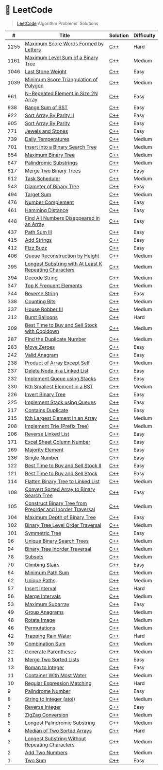 # 📓 LeetCode

> [LeetCode](https://leetcode.com/problemset/all) Algorithm Problems' Solutions

| # | Title | Solution | Difficulty |
|-|-|-|-|
|1255|[Maximum Score Words Formed by Letters](https://leetcode.com/problems/maximum-score-words-formed-by-letters/)|[C++](https://github.com/PW486/leetcode/blob/master/solutions/cpp/1255-maximum-score-words-formed-by-letters.cc)|Hard|
|1161|[Maximum Level Sum of a Binary Tree](https://leetcode.com/problems/maximum-level-sum-of-a-binary-tree/)|[C++](https://github.com/PW486/leetcode/blob/master/solutions/cpp/1161-maximum-level-sum-of-a-binary-tree.cc)|Medium|
|1046|[Last Stone Weight](https://leetcode.com/problems/last-stone-weight/)|[C++](https://github.com/PW486/leetcode/blob/master/solutions/cpp/1046-last-stone-weight.cc)|Easy|
|1039|[Minimum Score Triangulation of Polygon](https://leetcode.com/problems/minimum-score-triangulation-of-polygon/)|[C++](https://github.com/PW486/leetcode/blob/master/solutions/cpp/1039-minimum-score-triangulation-of-polygon.cc)|Medium|
|961|[N-Repeated Element in Size 2N Array](https://leetcode.com/problems/n-repeated-element-in-size-2n-array/)|[C++](https://github.com/PW486/leetcode/blob/master/solutions/cpp/961-n-repeated-element-in-size-2n-array.cc)|Easy|
|938|[Range Sum of BST](https://leetcode.com/problems/range-sum-of-bst/)|[C++](https://github.com/PW486/leetcode/blob/master/solutions/cpp/938-range-sum-of-bst.cc)|Easy|
|922|[Sort Array By Parity II](https://leetcode.com/problems/sort-array-by-parity-ii/)|[C++](https://github.com/PW486/leetcode/blob/master/solutions/cpp/922-sort-array-by-parity-ii.cc)|Easy|
|905|[Sort Array By Parity](https://leetcode.com/problems/sort-array-by-parity/)|[C++](https://github.com/PW486/leetcode/blob/master/solutions/cpp/905-sort-array-by-parity.cc)|Easy|
|771|[Jewels and Stones](https://leetcode.com/problems/jewels-and-stones/)|[C++](https://github.com/PW486/leetcode/blob/master/solutions/cpp/771-jewels-and-stones.cc)|Easy|
|739|[Daily Temperatures](https://leetcode.com/problems/daily-temperatures/)|[C++](https://github.com/PW486/leetcode/blob/master/solutions/cpp/739-daily-temperatures.cc)|Medium|
|701|[Insert into a Binary Search Tree](https://leetcode.com/problems/insert-into-a-binary-search-tree/)|[C++](https://github.com/PW486/leetcode/blob/master/solutions/cpp/701-insert-into-a-binary-search-tree.cc)|Medium|
|654|[Maximum Binary Tree](https://leetcode.com/problems/maximum-binary-tree/)|[C++](https://github.com/PW486/leetcode/blob/master/solutions/cpp/654-maximum-binary-tree.cc)|Medium|
|647|[Palindromic Substrings](https://leetcode.com/problems/palindromic-substrings/)|[C++](https://github.com/PW486/leetcode/blob/master/solutions/cpp/647-palindromic-substrings.cc)|Medium|
|617|[Merge Two Binary Trees](https://leetcode.com/problems/merge-two-binary-trees/)|[C++](https://github.com/PW486/leetcode/blob/master/solutions/cpp/617-merge-two-binary-trees.cc)|Easy|
|612|[Task Scheduler](https://leetcode.com/problems/task-scheduler/)|[C++](https://github.com/PW486/leetcode/blob/master/solutions/cpp/621-task-scheduler.cc)|Medium|
|543|[Diameter of Binary Tree](https://leetcode.com/problems/diameter-of-binary-tree/)|[C++](https://github.com/PW486/leetcode/blob/master/solutions/cpp/543-diameter-of-binary-tree.cc)|Easy|
|494|[Target Sum](https://leetcode.com/problems/target-sum/)|[C++](https://github.com/PW486/leetcode/blob/master/solutions/cpp/494-target-sum.cc)|Medium|
|476|[Number Complement](https://leetcode.com/problems/number-complement/)|[C++](https://github.com/PW486/leetcode/blob/master/solutions/cpp/476-number-complement.cc)|Easy|
|461|[Hamming Distance](https://leetcode.com/problems/hamming-distance/)|[C++](https://github.com/PW486/leetcode/blob/master/solutions/cpp/461-hamming-distance.cc)|Easy|
|448|[Find All Numbers Disappeared in an Array](https://leetcode.com/problems/find-all-numbers-disappeared-in-an-array/)|[C++](https://github.com/PW486/leetcode/blob/master/solutions/cpp/448-find-all-numbers-disappeared-in-an-array.cc)|Easy|
|437|[Path Sum III](https://leetcode.com/problems/path-sum-iii/)|[C++](https://github.com/PW486/leetcode/blob/master/solutions/cpp/437-path-sum-iii.cc)|Easy|
|415|[Add Strings](https://leetcode.com/problems/add-strings/)|[C++](https://github.com/PW486/leetcode/blob/master/solutions/cpp/415-add-strings.cc)|Easy|
|412|[Fizz Buzz](https://leetcode.com/problems/fizz-buzz/)|[C++](https://github.com/PW486/leetcode/blob/master/solutions/cpp/412-fizz-buzz.cc)|Easy|
|406|[Queue Reconstruction by Height](https://leetcode.com/problems/queue-reconstruction-by-height/)|[C++](https://github.com/PW486/leetcode/blob/master/solutions/cpp/406-queue-reconstruction-by-height.cc)|Medium|
|395|[Longest Substring with At Least K Repeating Characters](https://leetcode.com/problems/longest-substring-with-at-least-k-repeating-characters/)|[C++](https://github.com/PW486/leetcode/blob/master/solutions/cpp/395-longest-substring-with-at-least-k-repeating-characters.cc)|Medium|
|394|[Decode String](https://leetcode.com/problems/decode-string/)|[C++](https://github.com/PW486/leetcode/blob/master/solutions/cpp/394-decode-string.cc)|Medium|
|347|[Top K Frequent Elements](https://leetcode.com/problems/top-k-frequent-elements/)|[C++](https://github.com/PW486/leetcode/blob/master/solutions/cpp/347-top-k-frequent-elements.cc)|Medium|
|344|[Reverse String](https://leetcode.com/problems/reverse-string/)|[C++](https://github.com/PW486/leetcode/blob/master/solutions/cpp/344-reverse-string.cc)|Easy|
|338|[Counting Bits](https://leetcode.com/problems/counting-bits/)|[C++](https://github.com/PW486/leetcode/blob/master/solutions/cpp/338-counting-bits.cc)|Medium|
|337|[House Robber III](https://leetcode.com/problems/house-robber-iii/)|[C++](https://github.com/PW486/leetcode/blob/master/solutions/cpp/337-house-robber-iii.cc)|Medium|
|312|[Burst Balloons](https://leetcode.com/problems/burst-balloons/)|[C++](https://github.com/PW486/leetcode/blob/master/solutions/cpp/312-burst-balloons.cc)|Hard|
|309|[Best Time to Buy and Sell Stock with Cooldown](https://leetcode.com/problems/best-time-to-buy-and-sell-stock-with-cooldown/)|[C++](https://github.com/PW486/leetcode/blob/master/solutions/cpp/309-best-time-to-buy-and-sell-stock-with-cooldown.cc)|Medium|
|287|[Find the Duplicate Number](https://leetcode.com/problems/find-the-duplicate-number/)|[C++](https://github.com/PW486/leetcode/blob/master/solutions/cpp/287-find-the-duplicate-number.cc)|Medium|
|283|[Move Zeroes](https://leetcode.com/problems/move-zeroes/)|[C++](https://github.com/PW486/leetcode/blob/master/solutions/cpp/283-move-zeroes.cc)|Easy|
|242|[Valid Anagram](https://leetcode.com/problems/valid-anagram/)|[C++](https://github.com/PW486/leetcode/blob/master/solutions/cpp/242-valid-anagram.cc)|Easy|
|238|[Product of Array Except Self](https://leetcode.com/problems/product-of-array-except-self/)|[C++](https://github.com/PW486/leetcode/blob/master/solutions/cpp/238-product-of-array-except-self.cc)|Medium|
|237|[Delete Node in a Linked List](https://leetcode.com/problems/delete-node-in-a-linked-list/)|[C++](https://github.com/PW486/leetcode/blob/master/solutions/cpp/237-delete-node-in-a-linked-list.cc)|Easy|
|232|[Implement Queue using Stacks](https://leetcode.com/problems/implement-queue-using-stacks/)|[C++](https://github.com/PW486/leetcode/blob/master/solutions/cpp/232-implement-queue-using-stacks.cc)|Easy|
|230|[Kth Smallest Element in a BST](https://leetcode.com/problems/kth-smallest-element-in-a-bst/)|[C++](https://github.com/PW486/leetcode/blob/master/solutions/cpp/230-kth-smallest-element-in-a-bst.cc)|Medium|
|226|[Invert Binary Tree](https://leetcode.com/problems/invert-binary-tree/)|[C++](https://github.com/PW486/leetcode/blob/master/solutions/cpp/226-invert-binary-tree.cc)|Easy|
|225|[Implement Stack using Queues](https://leetcode.com/problems/implement-stack-using-queues/)|[C++](https://github.com/PW486/leetcode/blob/master/solutions/cpp/225-implement-stack-using-queues.cc)|Easy|
|217|[Contains Duplicate](https://leetcode.com/problems/contains-duplicate/)|[C++](https://github.com/PW486/leetcode/blob/master/solutions/cpp/217-contains-duplicate.cc)|Easy|
|215|[Kth Largest Element in an Array](https://leetcode.com/problems/kth-largest-element-in-an-array/)|[C++](https://github.com/PW486/leetcode/blob/master/solutions/cpp/215-kth-largest-element-in-an-array.cc)|Medium|
|208|[Implement Trie (Prefix Tree)](https://leetcode.com/problems/implement-trie-prefix-tree/)|[C++](https://github.com/PW486/leetcode/blob/master/solutions/cpp/208-implement-trie-prefix-tree.cc)|Medium|
|206|[Reverse Linked List](https://leetcode.com/problems/reverse-linked-list/)|[C++](https://github.com/PW486/leetcode/blob/master/solutions/cpp/206-reverse-linked-list.cc)|Easy|
|171|[Excel Sheet Column Number](https://leetcode.com/problems/excel-sheet-column-number/)|[C++](https://github.com/PW486/leetcode/blob/master/solutions/cpp/171-excel-sheet-column-number.cc)|Easy|
|169|[Majority Element](https://leetcode.com/problems/majority-element/)|[C++](https://github.com/PW486/leetcode/blob/master/solutions/cpp/169-majority-element.cc)|Easy|
|136|[Single Number](https://leetcode.com/problems/single-number/)|[C++](https://github.com/PW486/leetcode/blob/master/solutions/cpp/136-single-number.cc)|Easy|
|122|[Best Time to Buy and Sell Stock II](https://leetcode.com/problems/best-time-to-buy-and-sell-stock-ii/)|[C++](https://github.com/PW486/leetcode/blob/master/solutions/cpp/122-best-time-to-buy-and-sell-stock-ii.cc)|Easy|
|121|[Best Time to Buy and Sell Stock](https://leetcode.com/problems/best-time-to-buy-and-sell-stock/)|[C++](https://github.com/PW486/leetcode/blob/master/solutions/cpp/121-best-time-to-buy-and-sell-stock.cc)|Easy|
|114|[Flatten Binary Tree to Linked List](https://leetcode.com/problems/flatten-binary-tree-to-linked-list/)|[C++](https://github.com/PW486/leetcode/blob/master/solutions/cpp/114-flatten-binary-tree-to-linked-list.cc)|Medium|
|108|[Convert Sorted Array to Binary Search Tree](https://leetcode.com/problems/convert-sorted-array-to-binary-search-tree/)|[C++](https://github.com/PW486/leetcode/blob/master/solutions/cpp/108-convert-sorted-array-to-binary-search-tree.cc)|Easy|
|105|[Construct Binary Tree from Preorder and Inorder Traversal](https://leetcode.com/problems/construct-binary-tree-from-preorder-and-inorder-traversal/)|[C++](https://github.com/PW486/leetcode/blob/master/solutions/cpp/105-construct-binary-tree-from-preorder-and-inorder-traversal.cc)|Medium|
|104|[Maximum Depth of Binary Tree](https://leetcode.com/problems/maximum-depth-of-binary-tree/)|[C++](https://github.com/PW486/leetcode/blob/master/solutions/cpp/104-maximum-depth-of-binary-tree.cc)|Easy|
|102|[Binary Tree Level Order Traversal](https://leetcode.com/problems/binary-tree-level-order-traversal/)|[C++](https://github.com/PW486/leetcode/blob/master/solutions/cpp/102-binary-tree-level-order-traversal.cc)|Medium|
|101|[Symmetric Tree](https://leetcode.com/problems/symmetric-tree/)|[C++](https://github.com/PW486/leetcode/blob/master/solutions/cpp/101-symmetric-tree.cc)|Easy|
|96|[Unique Binary Search Trees](https://leetcode.com/problems/unique-binary-search-trees/)|[C++](https://github.com/PW486/leetcode/blob/master/solutions/cpp/96-unique-binary-search-trees.cc)|Medium|
|94|[Binary Tree Inorder Traversal](https://leetcode.com/problems/binary-tree-inorder-traversal/)|[C++](https://github.com/PW486/leetcode/blob/master/solutions/cpp/94-binary-tree-inorder-traversal.cc)|Medium|
|78|[Subsets](https://leetcode.com/problems/subsets/)|[C++](https://github.com/PW486/leetcode/blob/master/solutions/cpp/78-subsets.cc)|Medium|
|70|[Climbing Stairs](https://leetcode.com/problems/climbing-stairs/)|[C++](https://github.com/PW486/leetcode/blob/master/solutions/cpp/70-climbing-stairs.cc)|Easy|
|64|[Minimum Path Sum](https://leetcode.com/problems/minimum-path-sum/)|[C++](https://github.com/PW486/leetcode/blob/master/solutions/cpp/64-minimum-path-sum.cc)|Medium|
|62|[Unique Paths](https://leetcode.com/problems/unique-paths/)|[C++](https://github.com/PW486/leetcode/blob/master/solutions/cpp/62-unique-paths.cc)|Medium|
|57|[Insert Interval](https://leetcode.com/problems/insert-interval/)|[C++](https://github.com/PW486/leetcode/blob/master/solutions/cpp/57-insert-interval.cc)|Hard|
|56|[Merge Intervals](https://leetcode.com/problems/merge-intervals/)|[C++](https://github.com/PW486/leetcode/blob/master/solutions/cpp/56-merge-intervals.cc)|Medium|
|53|[Maximum Subarray](https://leetcode.com/problems/maximum-subarray/)|[C++](https://github.com/PW486/leetcode/blob/master/solutions/cpp/53-maximum-subarray.cc)|Easy|
|49|[Group Anagrams](https://leetcode.com/problems/group-anagrams/)|[C++](https://github.com/PW486/leetcode/blob/master/solutions/cpp/49-group-anagrams.cc)|Medium|
|48|[Rotate Image](https://leetcode.com/problems/rotate-image/)|[C++](https://github.com/PW486/leetcode/blob/master/solutions/cpp/48-rotate-image.cc)|Medium|
|46|[Permutations](https://leetcode.com/problems/permutations/)|[C++](https://github.com/PW486/leetcode/blob/master/solutions/cpp/46-permutations.cc)|Medium|
|42|[Trapping Rain Water](https://leetcode.com/problems/trapping-rain-water/)|[C++](https://github.com/PW486/leetcode/blob/master/solutions/cpp/42-trapping-rain-water.cc)|Hard|
|39|[Combination Sum](https://leetcode.com/problems/combination-sum/)|[C++](https://github.com/PW486/leetcode/blob/master/solutions/cpp/39-combination-sum.cc)|Medium|
|22|[Generate Parentheses](https://leetcode.com/problems/generate-parentheses/)|[C++](https://github.com/PW486/leetcode/blob/master/solutions/cpp/22-generate-parentheses.cc)|Medium|
|21|[Merge Two Sorted Lists](https://leetcode.com/problems/merge-two-sorted-lists/)|[C++](https://github.com/PW486/leetcode/blob/master/solutions/cpp/21-merge-two-sorted-lists.cc)|Easy|
|13|[Roman to Integer](https://leetcode.com/problems/roman-to-integer/)|[C++](https://github.com/PW486/leetcode/blob/master/solutions/cpp/13-roman-to-integer.cc)|Easy|
|11|[Container With Most Water](https://leetcode.com/problems/container-with-most-water/)|[C++](https://github.com/PW486/leetcode/blob/master/solutions/cpp/11-container-with-most-water.cc)|Medium|
|10|[Regular Expression Matching](https://leetcode.com/problems/regular-expression-matching/)|[C++](https://github.com/PW486/leetcode/blob/master/solutions/cpp/10-regular-expression-matching.cc)|Hard|
|9|[Palindrome Number](https://leetcode.com/problems/palindrome-number/)|[C++](https://github.com/PW486/leetcode/blob/master/solutions/cpp/9-palindrome-number.cc)|Easy|
|8|[String to Integer (atoi)](https://leetcode.com/problems/string-to-integer-atoi/)|[C++](https://github.com/PW486/leetcode/blob/master/solutions/cpp/8-string-to-integer-atoi.cc)|Medium|
|7|[Reverse Integer](https://leetcode.com/problems/reverse-integer/)|[C++](https://github.com/PW486/leetcode/blob/master/solutions/cpp/7-reverse-integer.cc)|Easy|
|6|[ZigZag Conversion](https://leetcode.com/problems/zigzag-conversion/)|[C++](https://github.com/PW486/leetcode/blob/master/solutions/cpp/6-zigzag-conversion.cc)|Medium|
|5|[Longest Palindromic Substring](https://leetcode.com/problems/longest-palindromic-substring/)|[C++](https://github.com/PW486/leetcode/blob/master/solutions/cpp/5-longest-palindromic-substring.cc)|Medium|
|4|[Median of Two Sorted Arrays](https://leetcode.com/problems/median-of-two-sorted-arrays/)|[C++](https://github.com/PW486/leetcode/blob/master/solutions/cpp/4-median-of-two-sorted-arrays.cc)|Hard|
|3|[Longest Substring Without Repeating Characters](https://leetcode.com/problems/longest-substring-without-repeating-characters/)|[C++](https://github.com/PW486/leetcode/blob/master/solutions/cpp/3-longest-substring-without-repeating-characters.cc)|Medium|
|2|[Add Two Numbers](https://leetcode.com/problems/add-two-numbers/)|[C++](https://github.com/PW486/leetcode/blob/master/solutions/cpp/2-add-two-numbers.cc)|Medium|
|1|[Two Sum](https://leetcode.com/problems/two-sum/)|[C++](https://github.com/PW486/leetcode/blob/master/solutions/cpp/1-two-sum.cc)|Easy|